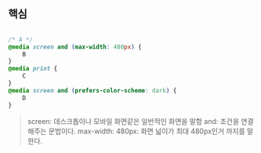 ## 핵심
```CSS

/* A */
@media screen and (max-width: 480px) {
	B
}
@media print {
	C
}
@media screen and (prefers-color-scheme: dark) {
	D
}
```
> screen: 데스크톱이나 모바일 화면같은 일반적인 화면을 말함
> and: 조건을 연결해주는 문법이다.
> max-width: 480px: 화면 넓이가 최대 480px인거 까지를 말한다.
